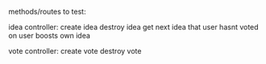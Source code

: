 methods/routes to test:

idea controller:
create idea
destroy idea
get next idea that user hasnt voted on
user boosts own idea

vote controller:
create vote
destroy vote
